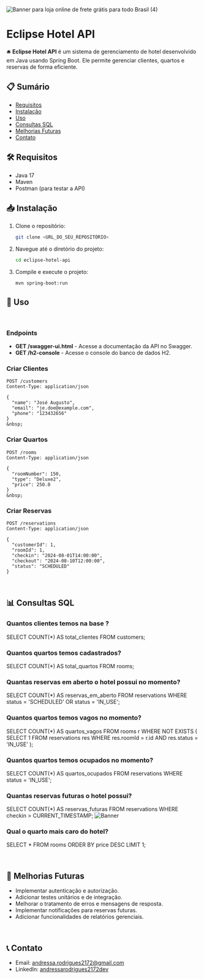 ![Banner para loja online de frete grátis para todo Brasil (4)](https://github.com/user-attachments/assets/c35529af-8934-4cee-b7e2-2a018b2900fb)

# Eclipse Hotel API

🛎️ **Eclipse Hotel API** é um sistema de gerenciamento de hotel desenvolvido em Java usando Spring Boot. Ele permite gerenciar clientes, quartos e reservas de forma eficiente.

## 📋 Sumário
- [Requisitos](#requisitos)
- [Instalação](#instalação)
- [Uso](#uso)
- [Consultas SQL](#consultas-sql)
- [Melhorias Futuras](#melhorias-futuras)
- [Contato](#contato)

## 🛠️ Requisitos
- Java 17
- Maven
- Postman (para testar a API)

## 📥 Instalação
1. Clone o repositório:
    ```bash
    git clone <URL_DO_SEU_REPOSITÓRIO>
    ```
2. Navegue até o diretório do projeto:
    ```bash
    cd eclipse-hotel-api
    ```
3. Compile e execute o projeto:
    ```bash
    mvn spring-boot:run
    ```

## 🚀 Uso
&nbsp;

### Endpoints
- **GET /swagger-ui.html** - Acesse a documentação da API no Swagger.
- **GET /h2-console** - Acesse o console do banco de dados H2.
&nbsp;
&nbsp;
### Criar Clientes
```http
POST /customers
Content-Type: application/json

{
  "name": "José Augusto",
  "email": "je.doe@example.com",
  "phone": "123432656"
}
&nbsp;
```
### Criar Quartos
```http
POST /rooms
Content-Type: application/json

{
  "roomNumber": 150,
  "type": "Deluxe2",
  "price": 250.0
}
&nbsp;
```
### Criar Reservas 

```http
POST /reservations
Content-Type: application/json

{
  "customerId": 1,
  "roomId": 1,
  "checkin": "2024-08-01T14:00:00",
  "checkout": "2024-08-10T12:00:00",
  "status": "SCHEDULED"
}
```
&nbsp;
&nbsp;

## 📊 Consultas SQL


### Quantos clientes temos na base ?

SELECT COUNT(*) AS total_clientes FROM customers;

### Quantos quartos temos cadastrados?

SELECT COUNT(*) AS total_quartos FROM rooms;

### Quantas reservas em aberto o hotel possui no momento?

SELECT COUNT(*) AS reservas_em_aberto
FROM reservations
WHERE status = 'SCHEDULED' OR status = 'IN_USE';

### Quantos quartos temos vagos no momento?

SELECT COUNT(*) AS quartos_vagos
FROM rooms r
WHERE NOT EXISTS (
    SELECT 1
    FROM reservations res
    WHERE res.roomId = r.id
    AND res.status = 'IN_USE'
);


### Quantos quartos temos ocupados no momento?

SELECT COUNT(*) AS quartos_ocupados
FROM reservations
WHERE status = 'IN_USE';

### Quantas reservas futuras o hotel possui?

SELECT COUNT(*) AS reservas_futuras
FROM reservations
WHERE checkin > CURRENT_TIMESTAMP;
![Banner](.img/banner.jpg)

### Qual o quarto mais caro do hotel?

SELECT * FROM rooms
ORDER BY price DESC
LIMIT 1;


&nbsp;
&nbsp;


## 🔧 Melhorias Futuras

- Implementar autenticação e autorização.
- Adicionar testes unitários e de integração.
- Melhorar o tratamento de erros e mensagens de resposta.
- Implementar notificações para reservas futuras.
- Adicionar funcionalidades de relatórios gerenciais.

&nbsp;

## 📞 Contato


- Email: [andressa.rodrigues2172@gmail.com](mailto:andressa.rodrigues2172@gmail.com)  
- LinkedIn: [andressarodrigues2172dev](https://www.linkedin.com/in/andressarodrigues2172dev)
&nbsp;
&nbsp;



